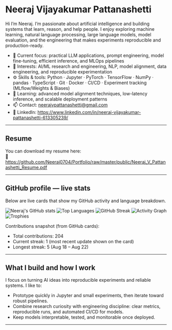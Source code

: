# Neeraj Vijayakumar Pattanashetti

Hi I’m Neeraj. I’m passionate about artificial intelligence and building systems that learn, reason, and help people. I enjoy exploring machine learning, natural language processing, large language models, model evaluation, and the engineering that makes experiments reproducible and production-ready.

- 🔭 Current focus: practical LLM applications, prompt engineering, model fine-tuning, efficient inference, and MLOps pipelines  
- 🧠 Interests: AI/ML research and engineering, NLP, model alignment, data engineering, and reproducible experimentation  
- ⚙️ Skills & tools: Python · Jupyter · PyTorch · TensorFlow · NumPy · pandas · TypeScript · Git · Docker · CI/CD · Experiment tracking (MLflow/Weights & Biases)  
- 🌱 Learning: advanced model alignment techniques, low-latency inference, and scalable deployment patterns  
- 📫 Contact: neerajvpattanashetti@gmail.com  
- 🔗 LinkedIn: https://www.linkedin.com/in/neeraj-vijayakumar-pattanashetti-613305239/

---

## Resume
You can download my resume here:  
🔗 https://github.com/Neeraj0704/Portfolio/raw/master/public/Neeraj_V_Pattanashetti_Resume.pdf

---

## GitHub profile — live stats
Below are live cards that show my GitHub activity and language breakdown.

![Neeraj's GitHub stats](https://github-readme-stats.vercel.app/api?username=Neeraj0704&show_icons=true&theme=tokyonight)
![Top Languages](https://github-readme-stats.vercel.app/api/top-langs/?username=Neeraj0704&layout=compact&theme=tokyonight)
![GitHub Streak](https://github-readme-streak-stats.herokuapp.com/?user=Neeraj0704&theme=tokyonight)
![Activity Graph](https://activity-graph.herokuapp.com/graph?username=Neeraj0704&theme=github)
![Trophies](https://github-profile-trophy.vercel.app/?username=Neeraj0704&theme=tokyonight&row=1&column=7)

Contributions snapshot (from GitHub cards):
- Total contributions: 204  
- Current streak: 1 (most recent update shown on the card)  
- Longest streak: 5 (Aug 18 – Aug 22)

---

## What I build and how I work
I focus on turning AI ideas into reproducible experiments and reliable systems. I like to:
- Prototype quickly in Jupyter and small experiments, then iterate toward robust pipelines.
- Combine research curiosity with engineering discipline: clear metrics, reproducible runs, and automated CI/CD for models.
- Keep models interpretable, tested, and monitorable once deployed.

---

